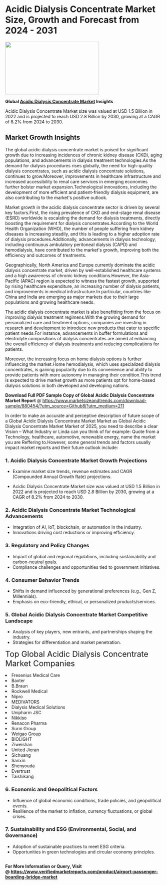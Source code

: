 <H1>Acidic Dialysis Concentrate Market Size, Growth and Forecast from 2024 - 2031</H1><img class="aligncenter size-medium wp-image-584254" src="https://thirdeyenews.in/wp-content/uploads/2024/09/Global-Market-Research-300x168.jpeg" alt="" width="300" height="168" /><p><strong>Global&nbsp;<a href="https://www.marketsizeandtrends.com/download-sample/880454/?utm_source=Github8j?utm_medium=211">Acidic Dialysis Concentrate Market</a> Insights</strong></p><p>Acidic Dialysis Concentrate Market size was valued at USD 1.5 Billion in 2022 and is projected to reach USD 2.8 Billion by 2030, growing at a CAGR of 8.2% from 2024 to 2030.</p><p><h2>Market Growth Insights</h2> <p>The global acidic dialysis concentrate market is poised for significant growth due to increasing incidences of chronic kidney disease (CKD), aging populations, and advancements in dialysis treatment technologies.As the demand for dialysis procedures rises globally, the need for high-quality dialysis concentrates, such as acidic dialysis concentrate solutions, continues to grow.Moreover, improvements in healthcare infrastructure and increased accessibility to renal care services in emerging economies further bolster market expansion.Technological innovations, including the development of more efficient and patient-friendly dialysis equipment, are also contributing to the market's positive outlook.</p> <p>Market growth in the acidic dialysis concentrate sector is driven by several key factors.First, the rising prevalence of CKD and end-stage renal disease (ESRD) worldwide is escalating the demand for dialysis treatments, directly boosting the requirement for dialysis concentrates.According to the World Health Organization (WHO), the number of people suffering from kidney diseases is increasing steadily, and this is leading to a higher adoption rate of dialysis procedures.Additionally, advancements in dialysis technology, including continuous ambulatory peritoneal dialysis (CAPD) and hemodialysis, have contributed to the market's growth, improving both the efficiency and outcomes of treatments.</p> <p>Geographically, North America and Europe currently dominate the acidic dialysis concentrate market, driven by well-established healthcare systems and a high awareness of chronic kidney conditions.However, the Asia-Pacific (APAC) region is expected to witness the fastest growth, supported by rising healthcare expenditure, an increasing number of dialysis patients, and improvements in medical infrastructure.In particular, countries like China and India are emerging as major markets due to their large populations and growing healthcare needs.</p> <p>The acidic dialysis concentrate market is also benefitting from the focus on improving dialysis treatment regimens.With the growing demand for personalized care and treatment options, companies are investing in research and development to introduce new products that cater to specific patient needs.For instance, advancements in buffer formulations and electrolyte compositions of dialysis concentrates are aimed at enhancing the overall efficiency of dialysis treatments and reducing complications for patients.</p> <p>Moreover, the increasing focus on home dialysis options is further influencing the market.Home hemodialysis, which uses specialized dialysis concentrates, is gaining popularity due to its convenience and ability to provide patients with more autonomy in managing their condition.This trend is expected to drive market growth as more patients opt for home-based dialysis solutions in both developed and developing nations.</p> <p><span class=""><strong>Download Full PDF Sample Copy of Global Acidic Dialysis Concentrate Market Report</strong> @ <a href="https://www.marketsizeandtrends.com/download-sample/880454/?utm_source=Github8j?utm_medium=211" target="_blank">https://www.marketsizeandtrends.com/download-sample/880454/?utm_source=Github8j?utm_medium=211</a></span></p><p>In order to make an accurate and perceptive description of future scope of a Global&nbsp;Acidic Dialysis Concentrate Market Market as Global&nbsp;Acidic Dialysis Concentrate Market Market of 2025, you need to describe a clear Vision &ndash; What Industry or Linda can you think of for example: Quote from a Technology, healthcare, automotive, renewable energy, name the market you are Reffering to.However, some general trends and factors usually impact market reports and their future outlook include:</p><h3>1.&nbsp;<strong>Acidic Dialysis Concentrate Market Growth Projections</strong></h3><ul><li>Examine market size trends, revenue estimates and CAGR (Compounded Annual Growth Rate) projections.</li><li><p>Acidic Dialysis Concentrate Market size was valued at USD 1.5 Billion in 2022 and is projected to reach USD 2.8 Billion by 2030, growing at a CAGR of 8.2% from 2024 to 2030.</p></li></ul><h3>2.&nbsp;<strong>Acidic Dialysis Concentrate Market Technological Advancements</strong></h3><ul><li>Integration of AI, IoT, blockchain, or automation in the industry.</li><li>Innovations driving cost reductions or improving efficiency.</li></ul><h3>3.&nbsp;<strong>Regulatory and Policy Changes</strong></h3><ul><li>Impact of global and regional regulations, including sustainability and carbon-neutral goals.</li><li>Compliance challenges and opportunities tied to government initiatives.</li></ul><h3>4.&nbsp;<strong>Consumer Behavior Trends</strong></h3><ul><li>Shifts in demand influenced by generational preferences (e.g., Gen Z, Millennials).</li><li>Emphasis on eco-friendly, ethical, or personalized products/services.</li></ul><h3>5.&nbsp;<strong>Global Acidic Dialysis Concentrate Market Competitive Landscape</strong></h3><ul><li>Analysis of key players, new entrants, and partnerships shaping the industry.</li><li>Strategies for differentiation and market penetration.</li></ul><p data-pm-slice="1 1 []"><span style="color: inherit; font-family: inherit; font-size: 25px;">Top Global Acidic Dialysis Concentrate Market Companies</span></p><div class="" data-test-id=""><p><li>Fresenius Medical Care</li><li> Baxter</li><li> B.Braun</li><li> Rockwell Medical</li><li> Nipro</li><li> MEDIVATORS</li><li> Dialysis Medical Solutions</li><li> Unipharm JSC</li><li> Nikkiso</li><li> Renacon Pharma</li><li> Surni Group</li><li> Weigao Group</li><li> BIOLIGHT</li><li> Ziweishan</li><li> United Jieran</li><li> Sichuang</li><li> Sanxin</li><li> Shenyouda</li><li> Evertrust</li><li> Taishikang</li></p></div><h3>6.&nbsp;<strong>Economic and Geopolitical Factors</strong></h3><ul><li>Influence of global economic conditions, trade policies, and geopolitical events.</li><li>Resilience of the market to inflation, currency fluctuations, or global crises.</li></ul><h3>7.&nbsp;<strong>Sustainability and ESG (Environmental, Social, and Governance)</strong></h3><ul><li>Adoption of sustainable practices to meet ESG criteria.</li><li>Opportunities in green technologies and circular economy principles.</li></ul><h2><strong style="font-size: 14px;">For More Information or Query, Visit @&nbsp;</strong><a style="background-color: #ffffff; font-size: 14px;" href="https://www.marketsizeandtrends.com/report/acidic-dialysis-concentrate-market/" target="_blank">https://www.verifiedmarketreports.com/product/airport-passenger-boarding-bridge-market</a></h2>